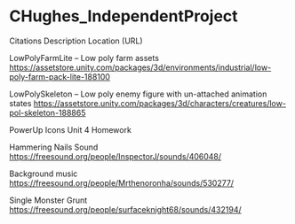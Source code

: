 # CHughes_IndependentProject

Citations
Description	Location (URL)

LowPolyFarmLite – Low poly farm assets	https://assetstore.unity.com/packages/3d/environments/industrial/low-poly-farm-pack-lite-188100

LowPolySkeleton – Low poly enemy figure with un-attached animation states	https://assetstore.unity.com/packages/3d/characters/creatures/low-pol-skeleton-188865

PowerUp Icons	Unit 4 Homework

Hammering Nails Sound	https://freesound.org/people/InspectorJ/sounds/406048/

Background music	https://freesound.org/people/Mrthenoronha/sounds/530277/

Single Monster Grunt	https://freesound.org/people/surfaceknight68/sounds/432194/

	
